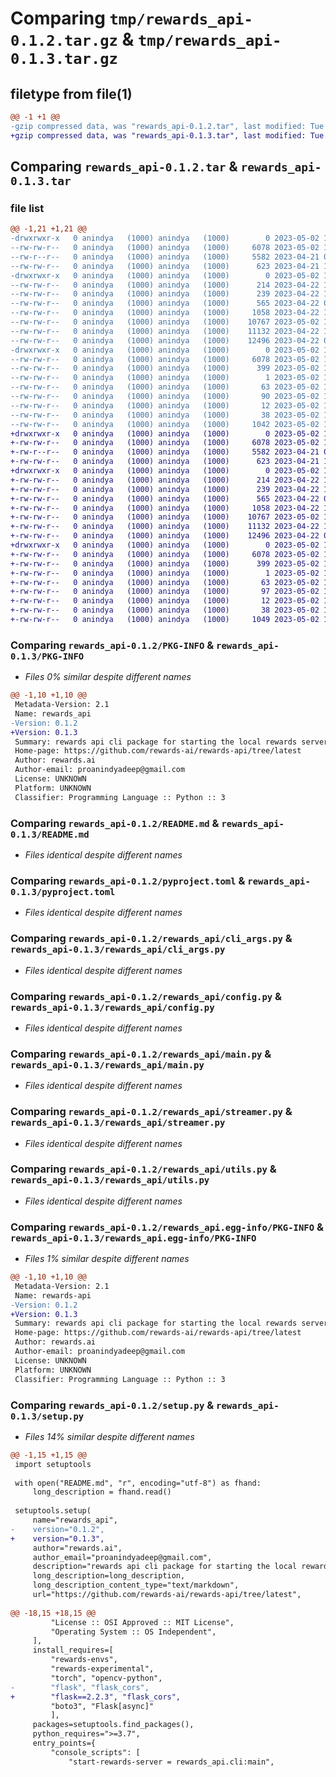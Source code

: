 # Comparing `tmp/rewards_api-0.1.2.tar.gz` & `tmp/rewards_api-0.1.3.tar.gz`

## filetype from file(1)

```diff
@@ -1 +1 @@
-gzip compressed data, was "rewards_api-0.1.2.tar", last modified: Tue May  2 15:52:39 2023, max compression
+gzip compressed data, was "rewards_api-0.1.3.tar", last modified: Tue May  2 16:05:58 2023, max compression
```

## Comparing `rewards_api-0.1.2.tar` & `rewards_api-0.1.3.tar`

### file list

```diff
@@ -1,21 +1,21 @@
-drwxrwxr-x   0 anindya   (1000) anindya   (1000)        0 2023-05-02 15:52:39.496843 rewards_api-0.1.2/
--rw-rw-r--   0 anindya   (1000) anindya   (1000)     6078 2023-05-02 15:52:39.496843 rewards_api-0.1.2/PKG-INFO
--rw-r--r--   0 anindya   (1000) anindya   (1000)     5582 2023-04-21 05:26:09.000000 rewards_api-0.1.2/README.md
--rw-rw-r--   0 anindya   (1000) anindya   (1000)      623 2023-04-21 14:36:16.000000 rewards_api-0.1.2/pyproject.toml
-drwxrwxr-x   0 anindya   (1000) anindya   (1000)        0 2023-05-02 15:52:39.496843 rewards_api-0.1.2/rewards_api/
--rw-rw-r--   0 anindya   (1000) anindya   (1000)      214 2023-04-22 15:13:14.000000 rewards_api-0.1.2/rewards_api/__init__.py
--rw-rw-r--   0 anindya   (1000) anindya   (1000)      239 2023-04-22 15:14:35.000000 rewards_api-0.1.2/rewards_api/cli.py
--rw-rw-r--   0 anindya   (1000) anindya   (1000)      565 2023-04-22 00:31:16.000000 rewards_api-0.1.2/rewards_api/cli_args.py
--rw-rw-r--   0 anindya   (1000) anindya   (1000)     1058 2023-04-22 15:12:26.000000 rewards_api-0.1.2/rewards_api/config.py
--rw-rw-r--   0 anindya   (1000) anindya   (1000)    10767 2023-05-02 15:51:28.000000 rewards_api-0.1.2/rewards_api/main.py
--rw-rw-r--   0 anindya   (1000) anindya   (1000)    11132 2023-04-22 15:11:49.000000 rewards_api-0.1.2/rewards_api/streamer.py
--rw-rw-r--   0 anindya   (1000) anindya   (1000)    12496 2023-04-22 04:08:17.000000 rewards_api-0.1.2/rewards_api/utils.py
-drwxrwxr-x   0 anindya   (1000) anindya   (1000)        0 2023-05-02 15:52:39.496843 rewards_api-0.1.2/rewards_api.egg-info/
--rw-rw-r--   0 anindya   (1000) anindya   (1000)     6078 2023-05-02 15:52:39.000000 rewards_api-0.1.2/rewards_api.egg-info/PKG-INFO
--rw-rw-r--   0 anindya   (1000) anindya   (1000)      399 2023-05-02 15:52:39.000000 rewards_api-0.1.2/rewards_api.egg-info/SOURCES.txt
--rw-rw-r--   0 anindya   (1000) anindya   (1000)        1 2023-05-02 15:52:39.000000 rewards_api-0.1.2/rewards_api.egg-info/dependency_links.txt
--rw-rw-r--   0 anindya   (1000) anindya   (1000)       63 2023-05-02 15:52:39.000000 rewards_api-0.1.2/rewards_api.egg-info/entry_points.txt
--rw-rw-r--   0 anindya   (1000) anindya   (1000)       90 2023-05-02 15:52:39.000000 rewards_api-0.1.2/rewards_api.egg-info/requires.txt
--rw-rw-r--   0 anindya   (1000) anindya   (1000)       12 2023-05-02 15:52:39.000000 rewards_api-0.1.2/rewards_api.egg-info/top_level.txt
--rw-rw-r--   0 anindya   (1000) anindya   (1000)       38 2023-05-02 15:52:39.496843 rewards_api-0.1.2/setup.cfg
--rw-rw-r--   0 anindya   (1000) anindya   (1000)     1042 2023-05-02 15:52:35.000000 rewards_api-0.1.2/setup.py
+drwxrwxr-x   0 anindya   (1000) anindya   (1000)        0 2023-05-02 16:05:58.661028 rewards_api-0.1.3/
+-rw-rw-r--   0 anindya   (1000) anindya   (1000)     6078 2023-05-02 16:05:58.661028 rewards_api-0.1.3/PKG-INFO
+-rw-r--r--   0 anindya   (1000) anindya   (1000)     5582 2023-04-21 05:26:09.000000 rewards_api-0.1.3/README.md
+-rw-rw-r--   0 anindya   (1000) anindya   (1000)      623 2023-04-21 14:36:16.000000 rewards_api-0.1.3/pyproject.toml
+drwxrwxr-x   0 anindya   (1000) anindya   (1000)        0 2023-05-02 16:05:58.661028 rewards_api-0.1.3/rewards_api/
+-rw-rw-r--   0 anindya   (1000) anindya   (1000)      214 2023-04-22 15:13:14.000000 rewards_api-0.1.3/rewards_api/__init__.py
+-rw-rw-r--   0 anindya   (1000) anindya   (1000)      239 2023-04-22 15:14:35.000000 rewards_api-0.1.3/rewards_api/cli.py
+-rw-rw-r--   0 anindya   (1000) anindya   (1000)      565 2023-04-22 00:31:16.000000 rewards_api-0.1.3/rewards_api/cli_args.py
+-rw-rw-r--   0 anindya   (1000) anindya   (1000)     1058 2023-04-22 15:12:26.000000 rewards_api-0.1.3/rewards_api/config.py
+-rw-rw-r--   0 anindya   (1000) anindya   (1000)    10767 2023-05-02 15:51:28.000000 rewards_api-0.1.3/rewards_api/main.py
+-rw-rw-r--   0 anindya   (1000) anindya   (1000)    11132 2023-04-22 15:11:49.000000 rewards_api-0.1.3/rewards_api/streamer.py
+-rw-rw-r--   0 anindya   (1000) anindya   (1000)    12496 2023-04-22 04:08:17.000000 rewards_api-0.1.3/rewards_api/utils.py
+drwxrwxr-x   0 anindya   (1000) anindya   (1000)        0 2023-05-02 16:05:58.661028 rewards_api-0.1.3/rewards_api.egg-info/
+-rw-rw-r--   0 anindya   (1000) anindya   (1000)     6078 2023-05-02 16:05:58.000000 rewards_api-0.1.3/rewards_api.egg-info/PKG-INFO
+-rw-rw-r--   0 anindya   (1000) anindya   (1000)      399 2023-05-02 16:05:58.000000 rewards_api-0.1.3/rewards_api.egg-info/SOURCES.txt
+-rw-rw-r--   0 anindya   (1000) anindya   (1000)        1 2023-05-02 16:05:58.000000 rewards_api-0.1.3/rewards_api.egg-info/dependency_links.txt
+-rw-rw-r--   0 anindya   (1000) anindya   (1000)       63 2023-05-02 16:05:58.000000 rewards_api-0.1.3/rewards_api.egg-info/entry_points.txt
+-rw-rw-r--   0 anindya   (1000) anindya   (1000)       97 2023-05-02 16:05:58.000000 rewards_api-0.1.3/rewards_api.egg-info/requires.txt
+-rw-rw-r--   0 anindya   (1000) anindya   (1000)       12 2023-05-02 16:05:58.000000 rewards_api-0.1.3/rewards_api.egg-info/top_level.txt
+-rw-rw-r--   0 anindya   (1000) anindya   (1000)       38 2023-05-02 16:05:58.661028 rewards_api-0.1.3/setup.cfg
+-rw-rw-r--   0 anindya   (1000) anindya   (1000)     1049 2023-05-02 16:05:34.000000 rewards_api-0.1.3/setup.py
```

### Comparing `rewards_api-0.1.2/PKG-INFO` & `rewards_api-0.1.3/PKG-INFO`

 * *Files 0% similar despite different names*

```diff
@@ -1,10 +1,10 @@
 Metadata-Version: 2.1
 Name: rewards_api
-Version: 0.1.2
+Version: 0.1.3
 Summary: rewards api cli package for starting the local rewards server
 Home-page: https://github.com/rewards-ai/rewards-api/tree/latest
 Author: rewards.ai
 Author-email: proanindyadeep@gmail.com
 License: UNKNOWN
 Platform: UNKNOWN
 Classifier: Programming Language :: Python :: 3
```

### Comparing `rewards_api-0.1.2/README.md` & `rewards_api-0.1.3/README.md`

 * *Files identical despite different names*

### Comparing `rewards_api-0.1.2/pyproject.toml` & `rewards_api-0.1.3/pyproject.toml`

 * *Files identical despite different names*

### Comparing `rewards_api-0.1.2/rewards_api/cli_args.py` & `rewards_api-0.1.3/rewards_api/cli_args.py`

 * *Files identical despite different names*

### Comparing `rewards_api-0.1.2/rewards_api/config.py` & `rewards_api-0.1.3/rewards_api/config.py`

 * *Files identical despite different names*

### Comparing `rewards_api-0.1.2/rewards_api/main.py` & `rewards_api-0.1.3/rewards_api/main.py`

 * *Files identical despite different names*

### Comparing `rewards_api-0.1.2/rewards_api/streamer.py` & `rewards_api-0.1.3/rewards_api/streamer.py`

 * *Files identical despite different names*

### Comparing `rewards_api-0.1.2/rewards_api/utils.py` & `rewards_api-0.1.3/rewards_api/utils.py`

 * *Files identical despite different names*

### Comparing `rewards_api-0.1.2/rewards_api.egg-info/PKG-INFO` & `rewards_api-0.1.3/rewards_api.egg-info/PKG-INFO`

 * *Files 1% similar despite different names*

```diff
@@ -1,10 +1,10 @@
 Metadata-Version: 2.1
 Name: rewards-api
-Version: 0.1.2
+Version: 0.1.3
 Summary: rewards api cli package for starting the local rewards server
 Home-page: https://github.com/rewards-ai/rewards-api/tree/latest
 Author: rewards.ai
 Author-email: proanindyadeep@gmail.com
 License: UNKNOWN
 Platform: UNKNOWN
 Classifier: Programming Language :: Python :: 3
```

### Comparing `rewards_api-0.1.2/setup.py` & `rewards_api-0.1.3/setup.py`

 * *Files 14% similar despite different names*

```diff
@@ -1,15 +1,15 @@
 import setuptools
 
 with open("README.md", "r", encoding="utf-8") as fhand:
     long_description = fhand.read()
 
 setuptools.setup(
     name="rewards_api",
-    version="0.1.2",
+    version="0.1.3",
     author="rewards.ai",
     author_email="proanindyadeep@gmail.com",
     description="rewards api cli package for starting the local rewards server",
     long_description=long_description,
     long_description_content_type="text/markdown",
     url="https://github.com/rewards-ai/rewards-api/tree/latest",
     
@@ -18,15 +18,15 @@
         "License :: OSI Approved :: MIT License",
         "Operating System :: OS Independent",
     ],
     install_requires=[
         "rewards-envs", 
         "rewards-experimental", 
         "torch", "opencv-python", 
-        "flask", "flask_cors", 
+        "flask==2.2.3", "flask_cors", 
         "boto3", "Flask[async]"
         ],
     packages=setuptools.find_packages(),
     python_requires=">=3.7",
     entry_points={
         "console_scripts": [
             "start-rewards-server = rewards_api.cli:main",
```

